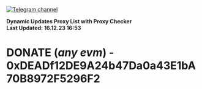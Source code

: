 [![Telegram channel](https://img.shields.io/endpoint?url=https://runkit.io/damiankrawczyk/telegram-badge/branches/master?url=https://t.me/n4z4v0d)](https://t.me/n4z4v0d) 

**Dynamic Updates Proxy List with Proxy Checker**  
**Last Updated: 16.12.23 16:53**

# DONATE (_any evm_) - 0xDEADf12DE9A24b47Da0a43E1bA70B8972F5296F2
